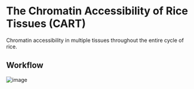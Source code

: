 # The Chromatin Accessibility of Rice Tissues (CART)
Chromatin accessibility in multiple tissues throughout the entire cycle of rice.
## Workflow

![image]( https://github.com/tzhu-bio/CART/blob/main/png/sample.png)

